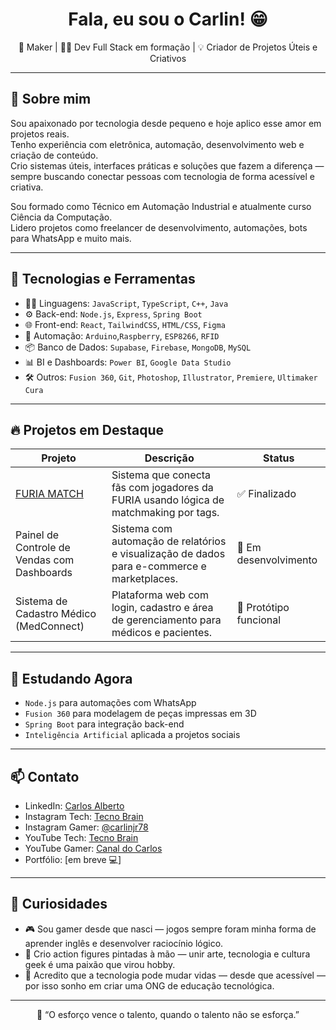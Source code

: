 <h1 align="center">Fala, eu sou o Carlin! 😁</h1>

<p align="center">
🎨 Maker | 👨‍💻 Dev Full Stack em formação | 💡 Criador de Projetos Úteis e Criativos
</p>

---

## 🚀 Sobre mim

Sou apaixonado por tecnologia desde pequeno e hoje aplico esse amor em projetos reais.  
Tenho experiência com eletrônica, automação, desenvolvimento web e criação de conteúdo.  
Crio sistemas úteis, interfaces práticas e soluções que fazem a diferença — sempre buscando conectar pessoas com tecnologia de forma acessível e criativa.

Sou formado como Técnico em Automação Industrial e atualmente curso Ciência da Computação.  
Lidero projetos como freelancer de desenvolvimento, automações, bots para WhatsApp e muito mais.

---

## 🧰 Tecnologias e Ferramentas

- 👨‍💻 Linguagens: `JavaScript`, `TypeScript`, `C++`, `Java`
- ⚙️ Back-end: `Node.js`, `Express`, `Spring Boot`
- 🌐 Front-end: `React`, `TailwindCSS`, `HTML/CSS`, `Figma`
- 📲 Automação: `Arduino`,`Raspberry`, `ESP8266`, `RFID`
- 📦 Banco de Dados: `Supabase`, `Firebase`, `MongoDB`, `MySQL`
- 📊 BI e Dashboards: `Power BI`, `Google Data Studio`
- 🛠️ Outros: `Fusion 360`, `Git`, `Photoshop`, `Illustrator`, `Premiere`, `Ultimaker Cura`

---

## 🔥 Projetos em Destaque

| Projeto | Descrição | Status |
|--------|-----------|--------|
| [FURIA MATCH](https://github.com/carlinjr78/furia-match) | Sistema que conecta fãs com jogadores da FURIA usando lógica de matchmaking por tags. | ✅ Finalizado |
| Painel de Controle de Vendas com Dashboards | Sistema com automação de relatórios e visualização de dados para e-commerce e marketplaces. | 🚧 Em desenvolvimento |
| Sistema de Cadastro Médico (MedConnect) | Plataforma web com login, cadastro e área de gerenciamento para médicos e pacientes. | 🧪 Protótipo funcional |


---

## 🧠 Estudando Agora

- `Node.js` para automações com WhatsApp
- `Fusion 360` para modelagem de peças impressas em 3D
- `Spring Boot` para integração back-end
- `Inteligência Artificial` aplicada a projetos sociais

---

## 📫 Contato

- LinkedIn: [Carlos Alberto](https://linkedin.com/in/carlosjr78)
- Instagram Tech: [Tecno Brain](https://www.instagram.com/tecnobrain__/)
- Instagram Gamer: [@carlinjr78](https://www.instagram.com/carlinjr78/)
- YouTube Tech: [Tecno Brain](https://www.youtube.com/@tecno_brain)
- YouTube Gamer: [Canal do Carlos](https://youtube.com/@carlinjr78)
- Portfólio: [em breve 💻]

---

## 🎯 Curiosidades

- 🎮 Sou gamer desde que nasci — jogos sempre foram minha forma de aprender inglês e desenvolver raciocínio lógico.
- 🎨 Crio action figures pintadas à mão — unir arte, tecnologia e cultura geek é uma paixão que virou hobby.
- 🌱 Acredito que a tecnologia pode mudar vidas — desde que acessível — por isso sonho em criar uma ONG de educação tecnológica.


---

<p align="center">💬 “O esforço vence o talento, quando o talento não se esforça.”</p>
